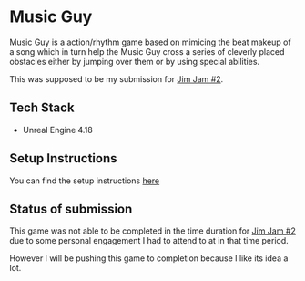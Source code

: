 # Music Guy

Music Guy is a action/rhythm game based on mimicing the beat makeup of a song which in turn help the Music Guy cross a series of cleverly placed obstacles either by jumping over them or by using special abilities.

This was supposed to be my submission for [Jim Jam #2](https://itch.io/jam/jimjam-2).

## Tech Stack

* Unreal Engine 4.18

## Setup Instructions

You can find the setup instructions [here](SETUP.md)

## Status of submission

This game was not able to be completed in the time duration for [Jim Jam #2](https://itch.io/jam/jimjam-2) due to some personal engagement I had to attend to at in that time period.

However I will be pushing this game to completion because I like its idea a lot.
